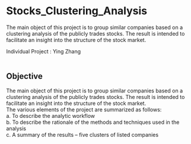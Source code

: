 <h1> Stocks_Clustering_Analysis </h1>
The main object of this project is to group similar companies based on a clustering analysis of the publicly trades stocks. The result is intended to facilitate an insight into the structure of the stock market.  <br>

Individual Project : Ying Zhang <br><br>

<h2> Objective</h2>
The main object of this project is to group similar companies based on a clustering analysis of the publicly trades stocks. The result is intended to facilitate an insight into the structure of the stock market. <br>
The various elements of the project are summarized as follows: <br>
a. To describe the analytic workflow <br>
b. To describe the rationale of the methods and techniques used in the analysis <br>
c. A summary of the results – five clusters of listed companies <br>



